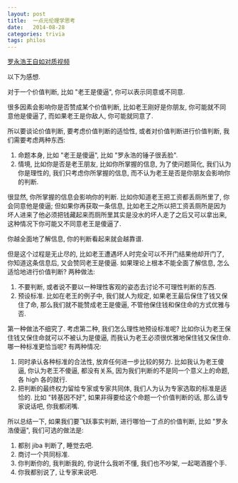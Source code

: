```yaml
---
layout: post
title:  一点元伦理学思考
date:   2014-08-28
categories: trivia
tags: philos
---
```


[罗永浩王自如对质视频](http://v.youku.com/v_show/id_XNzYyNzAwNjky.html?f=22785246&ev=4&from=y1.3-idx-grid-1519-9909.86808-86807.7-4)

以下为感想.

对于一个价值判断, 比如 "老王是傻逼", 你可以表示同意或不同意.

很多因素会影响你是否赞成某个价值判断, 比如老王刚好是你朋友, 你可能就不同意他是傻逼了, 而如果老王是你敌人, 你可能就同意了.

所以要谈论价值判断, 要考虑价值判断的适恰性, 或者对价值判断进行价值判断, 我们需要考虑两种东西:

1. 命题本身, 比如 "老王是傻逼", 比如 "罗永浩的锤子很丢脸".
2. 情境, 比如你是否是老王朋友, 比如你所掌握的信息, 为了使问题简化, 我们认为你是理性的, 我们只考虑你所掌握的信息, 而不认为老王是否是你朋友会影响你的判断.

很显然, 你所掌握的信息会影响你的判断. 比如你知道老王把工资都丢厕所里了, 你会同意他是傻逼; 但如果你再获取一条信息, 比如老王之所以把工资丢厕所是因为坏人进来了他必须把钱藏起来而厕所里其实是没水的坏人走了之后又可以拿出来, 这种情况下你可能又不同意老王是傻逼了.

你越全面地了解信息, 你的判断看起来就会越靠谱.

但是这个过程是无止尽的, 比如老王遭遇坏人时完全可以不开门结果他却开门了, 你知道这条信息后, 又会赞同老王是傻逼. 如果理论上根本不能全面了解信息, 怎么适恰地进行价值判断? 两种做法:

1. 不要判断, 或者说不要以一种理性客观的姿态去讨论不可理性判断的东西.
2. 预设标准. 比如在老王的例子中, 我们就人为规定, 如果老王最后保住了钱又保住了命, 那么我们就不能赞成老王是傻逼, 不管他保住钱和保住命的方式优雅与否.

第一种做法不细究了. 考虑第二种, 我们怎么理性地预设标准呢? 比如你认为老王保住钱又保住命就可以不被认为是傻逼, 而我认为老王必须很优雅地保住钱又保住命. 哪一种标准更恰当呢? 有两种情况:

1. 同时承认各种标准的合法性, 放弃任何进一步比较的努力. 比如我认为老王傻逼, 你认为老王不傻逼, 都没有关系, 因为我们判断的不是同一个意义上的命题, 各 high 各的就行.
2. 把判断的最终权力留给专家或专家共同体, 我们人为认为专家选取的标准是适恰的. 比如 "转基因不好", 如果非得要给这个命题一个价值判断的话, 那么请专家说话吧, 你我都闭嘴.

所以总结一下, 如果我们要飞跃事实判断, 进行哪怕一丁点的价值判断, 比如 "罗永浩傻逼", 我们可选的做法是:

1. 都别 jiba 判断了, 睡觉去吧.
2. 商讨一个共同标准.
3. 你判断你的, 我判断我的, 你说什么我听不懂, 我们也不吵架, 一起喝酒握个手.
4. 你我都别说了, 让专家来说吧.
